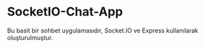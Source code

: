 # SocketIO-Chat-App
Bu basit bir sohbet uygulamasıdır, Socket.IO ve Express kullanılarak oluşturulmuştur.
